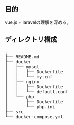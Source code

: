 ## 目的
vue.js + laravelの理解を深める。

## ディレクトリ構成
<pre>
.
├── README.md
├── docker
│   ├── mysql
│   │   ├── Dockerfile
│   │   └── my.cnf
│   ├── nginx
│   │   ├── Dockerfile
│   │   └── default.conf
│   └── php
│       ├── Dockerfile
│       └── php.ini
├── src
└── docker-compose.yml
</pre>